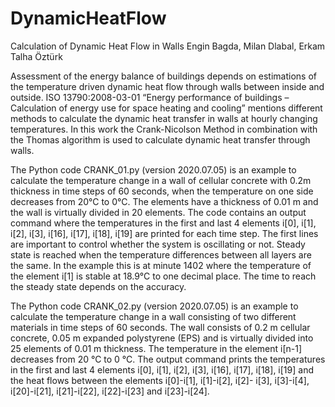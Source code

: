 # DynamicHeatFlow
Calculation of Dynamic Heat Flow in Walls
Engin Bagda, Milan Dlabal, Erkam Talha Öztürk

Assessment of the energy balance of buildings depends on estimations of the temperature driven dynamic heat flow through walls between inside and outside. ISO 13790:2008-03-01 “Energy performance of buildings – Calculation of energy use for space heating and cooling” mentions different methods to calculate the dynamic heat transfer in walls at hourly changing temperatures.
In this work the Crank-Nicolson Method in combination with the Thomas algorithm is used to calculate dynamic heat transfer through walls.

The Python code CRANK_01.py (version 2020.07.05) is an example to calculate the temperature change in a wall of cellular concrete with 0.2m thickness in time steps of 60 seconds, when the temperature on one side decreases from 20°C to 0°C. The elements have a thickness of 0.01 m and the wall is virtually divided in 20 elements. The code contains an output command where the temperatures in the first and last 4 elements i[0], i[1], i[2], i[3], i[16], i[17], i[18], i[19] are printed for each time step. The first lines are important to control whether the system is oscillating or not.
Steady state is reached when the temperature differences between all layers are the same. In the example this is at minute 1402 where the temperature of the element i[1] is stable at 18.9°C to one decimal place. The time to reach the steady state depends on the accuracy.

The Python code CRANK_02.py (version 2020.07.05) is an example to calculate the temperature change in a wall consisting of two different materials in time steps of 60 seconds. The wall consists of 0.2 m cellular concrete, 0.05 m expanded polystyrene (EPS) and is virtually divided into 25 elements of 0.01 m thickness. The temperature in the element i[n-1] decreases from 20 °C to 0 °C.
The output command prints the temperatures in the first and last 4 elements i[0], i[1], i[2], i[3], i[16], i[17], i[18], i[19] and the heat flows between the elements i[0]-i[1], i[1]-i[2], i[2]- i[3], i[3]-i[4], i[20]-i[21], i[21]-i[22], i[22]-i[23] and i[23]-i[24].

